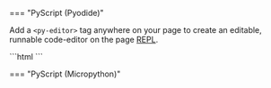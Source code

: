 === "PyScript (Pyodide)"

<p>Add a <code>&lt;py-editor&gt;</code> tag anywhere on your page to create an editable, runnable code-editor on the page <a href="https://realpython.com/python-repl/">REPL</a>.</p>
```html
<py-repl></py-repl>
```

=== "PyScript (Micropython)"
